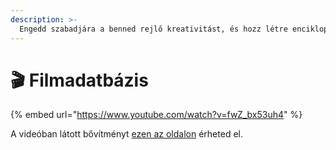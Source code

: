 ```yaml
---
description: >-
  Engedd szabadjára a benned rejlő kreativitást, és hozz létre enciklopédiákat mindenről, amiket csak szeretsz. Használd őket bátran az évek során gyűjtött tudás dokumentálására! Ebben a példában egy filmadatbázis felépítését mutatjuk be.
---
```


# 🎬 Filmadatbázis

{% embed url="https://www.youtube.com/watch?v=fwZ_bx53uh4" %}

A videóban látott bővítményt [ezen az oldalon](https://gallery.any.coop/?experience=movie\_database) érheted el.
